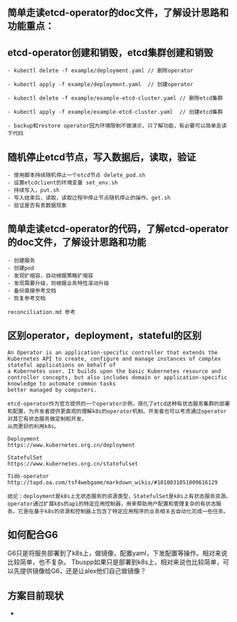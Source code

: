## 简单走读etcd-operator的doc文件，了解设计思路和功能重点：

## etcd-operator创建和销毁，etcd集群创建和销毁

    - kubectl delete -f example/deployment.yaml // 删除operator

    - kubectl apply -f example/deployment.yaml  // 创建operator

    - kubectl delete -f example/example-etcd-cluster.yaml // 删除etcd集群

    - kubectl apply -f example/example-etcd-cluster.yaml  // 创建etcd集群

    - backup和restore operator因为环境限制不做演示，只了解功能，有必要可以简单走读下代码

## 随机停止etcd节点，写入数据后，读取，验证
    - 使用脚本持续随机停止一个etcd节点 delete_pod.sh 
    - 设置etcdclient的环境变量 set_env.sh  
    - 持续写入，put.sh
    - 写入结束后，读取，读取过程中停止节点随机停止的操作。get.sh
    - 验证是否有丢数据现象

## 简单走读etcd-operator的代码，了解etcd-operator的doc文件，了解设计思路和功能

    - 创建服务
    - 创建pod
    - 发现扩缩容，自动根据策略扩缩容 
    - 发现需要升级，则根据业务特性滚动升级
    - 备份直接参考文档
    - 恢复参考文档

    reconciliation.md 参考

## 区别operator，deployment，stateful的区别
    An Operator is an application-specific controller that extends the Kubernetes API to create, configure and manage instances of complex stateful applications on behalf of 
    a Kubernetes user. It builds upon the basic Kubernetes resource and controller concepts, but also includes domain or application-specific knowledge to automate common tasks
    better managed by computers.

    etcd-operator作为官方提供的一个operator示例，简化了etcd这种有状态服务集群的部署和配置，为开发者提供更直观的理解k8s的operator机制。开发者也可以考虑通过operator对其它有状态服务做定制和开发。
    从而更好的利用k8s。
    
    Deployment
    https://www.kubernetes.org.cn/deployment

    StatefulSet
    https://www.kubernetes.org.cn/statefulset

    Tidb-operator
    http://tapd.oa.com/tsf4webgame/markdown_wikis/#1010031051009616129

    结论：deployment是k8s上无状态服务的资源类型，StatefulSet是k8s上有状态服务资源。operator通过扩展k8s的api的特定应用控制器，用来帮助用户配置和管理复杂的有状态服务。它是在基于k8s的资源和控制器上包含了特定应用程序的业务相关去自动化完成一些任务。

## 如何配合G6
   G6只是将服务部署到了k8s上，做镜像，配置yaml，下发配置等操作。相对来说比较简单，也不复杂。
   Tbuspp如果只是部署到k8s上，相对来说也比较简单，可以先提供镜像给G6，还是让alex他们自己做镜像？
   
## 方案目前现状
   - 